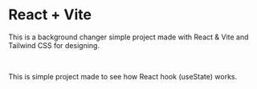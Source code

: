 # React + Vite
<p>This is a background changer simple project made with React & Vite and Tailwind CSS for designing.</p>
<br/>
<p>This is simple project made to see how React hook (useState) works.</p>
